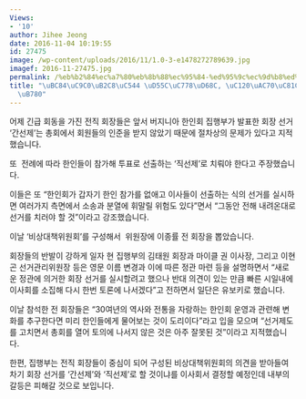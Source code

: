 ```yaml
---
Views:
- '10'
author: Jihee Jeong
date: 2016-11-04 10:19:55
id: 27475
image: /wp-content/uploads/2016/11/1.0-3-e1478272789639.jpg
imagef: 2016-11-27475.jpg
permalink: /%eb%b2%84%ec%a7%80%eb%8b%88%ec%95%84-%ed%95%9c%ec%9d%b8%ed%9a%8c-%ec%84%a0%ea%b1%b0%ec%a0%9c%eb%8f%84-%eb%85%bc%eb%9e%80/
title: "\uBC84\uC9C0\uB2C8\uC544 \uD55C\uC778\uD68C, \uC120\uAC70\uC81C\uB3C4 \uB17C\
  \uB780"
---
```


어제 긴급 회동을 가진 전직 회장들은 앞서 버지니아 한인회 집행부가 발표한 회장 선거 ‘간선제’는 총회에서 회원들의 인준을 받지 않았기 때문에 절차상의 문제가 있다고 지적했습니다.

또  전례에 따라 한인들이 참가해 투표로 선출하는 ‘직선제’로 치뤄야 한다고 주장했습니다.

이들은 또 “한인회가 갑자기 한인 참가를 없애고 이사들이 선출하는 식의 선거를 실시하면 여러가지 측면에서 소송과 분열에 휘말릴 위험도 있다”면서 “그동안 전해 내려온대로 선거를 치러야 할 것”이라고 강조했습니다.

이날 ‘비상대책위원회’를 구성해서  위원장에 이종률 전 회장을 뽑았습니다.

회장들의 반발이 강하게 일자 현 집행부의 김태원 회장과 마이클 권 이사장, 그리고 이현곤 선거관리위원장 등은 영문 이름 변경과 이에 따른 정관 마련 등을 설명하면서 “새로운 정관에 의거한 회장 선거를 실시할려고 했으나 반대 의견이 있는 만큼 빠른 시일내에 이사회를 소집해 다시 한번 토론에 나서겠다”고 전하면서 일단은 유보키로 했습니다.

이날 참석한 전 회장들은 “30여년의 역사와 전통을 자랑하는 한인회 운영과 관련해 변화를 추구한다면 미리 한인들에게 물어보는 것이 도리이다”라고 입을 모으며 “선거제도를 고치면서 총회를 열어 토의에 나서지 않은 것은 아주 잘못된 것”이라고 지적했습니다.

한편, 집행부는 전직 회장들이 중심이 되어 구성된 비상대책위원회의 의견을 받아들여 차기 회장 선거를 ‘간선제’와 ‘직선제’로 할 것이냐를 이사회서 결정할 예정인데 내부의 갈등은 피해갈 것으로 보입니다.